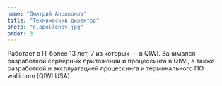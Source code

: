 ```yaml
---
name: "Дмитрий Аполлонов"
title: "Технический директор"
photo: "d.apollonov.jpg"
order: 3
---
```


Работает в IT более 13 лет, 7 из которых — в QIWI. Занимался разработкой серверных приложений и процессинга в QIWI, а также разработкой и эксплуатацией процессинга и терминального ПО walli.com (QIWI USA).